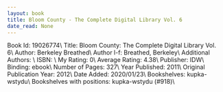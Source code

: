 ```yaml
---
layout: book
title: Bloom County - The Complete Digital Library Vol. 6
date_read: None
---
```


Book Id: 19026774\ 
Title: Bloom County: The Complete Digital Library Vol. 6\ 
Author: Berkeley Breathed\ 
Author l-f: Breathed, Berkeley\ 
Additional Authors: \ 
ISBN: \ 
My Rating: 0\ 
Average Rating: 4.38\ 
Publisher: IDW\ 
Binding: ebook\ 
Number of Pages: 327\ 
Year Published: 2011\ 
Original Publication Year: 2012\ 
Date Added: 2020/01/23\ 
Bookshelves: kupka-wstydu\ 
Bookshelves with positions: kupka-wstydu (#918)\ 

